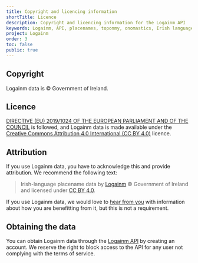 ```yaml
---
title: Copyright and licencing information
shortTitle: Licence
description: Copyright and licencing information for the Logainm API
keywords: Logainm, API, placenames, toponmy, onomastics, Irish language, Fiontar & Scoil na Gaeilge, DCU
project: Logainm
order: 3
toc: false
public: true
---
```


## Copyright

Logainm data is © Government of Ireland.

## Licence

[DIRECTIVE (EU) 2019/1024 OF THE EUROPEAN PARLIAMENT AND OF THE COUNCIL](https://eur-lex.europa.eu/legal-content/EN/TXT/?uri=CELEX:32019L1024) is followed, and Logainm data is made available under the [Creative Commons Attribution 4.0 International (CC BY 4.0)](https://creativecommons.org/licenses/by/4.0/) licence.

## Attribution

If you use Logainm data, you have to acknowledge this and provide attribution. We recommend the following text:

> Irish-language placename data by [Logainm](https://www.logainm.ie/en/) © Government of Ireland and licensed under [CC BY 4.0](https://creativecommons.org/licenses/by/4.0/).

If you use Logainm data, we would love to [hear from you](mailto:logainm@dcu.ie) with information about how you are benefitting from it, but this is not a requirement.

## Obtaining the data

You can obtain Logainm data through the [Logainm API](/en/api/logainm/v0.9/developer) by creating an account. We reserve the right to block access to the API for any user not complying with the terms of service.